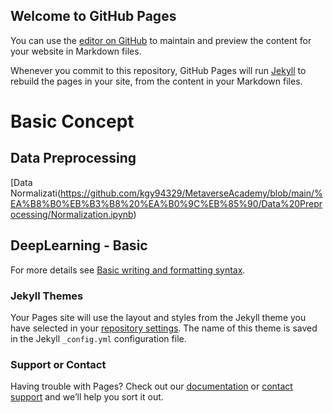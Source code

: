 ## Welcome to GitHub Pages

You can use the [editor on GitHub](https://github.com/kgy94329/MetaverseAcademy/edit/gh-pages/index.md) to maintain and preview the content for your website in Markdown files.

Whenever you commit to this repository, GitHub Pages will run [Jekyll](https://jekyllrb.com/) to rebuild the pages in your site, from the content in your Markdown files.

# Basic Concept
## Data Preprocessing
[Data Normalizati(https://github.com/kgy94329/MetaverseAcademy/blob/main/%EA%B8%B0%EB%B3%B8%20%EA%B0%9C%EB%85%90/Data%20Preprocessing/Normalization.ipynb)

## DeepLearning - Basic



For more details see [Basic writing and formatting syntax](https://docs.github.com/en/github/writing-on-github/getting-started-with-writing-and-formatting-on-github/basic-writing-and-formatting-syntax).

### Jekyll Themes

Your Pages site will use the layout and styles from the Jekyll theme you have selected in your [repository settings](https://github.com/kgy94329/MetaverseAcademy/settings/pages). The name of this theme is saved in the Jekyll `_config.yml` configuration file.

### Support or Contact

Having trouble with Pages? Check out our [documentation](https://docs.github.com/categories/github-pages-basics/) or [contact support](https://support.github.com/contact) and we’ll help you sort it out.
